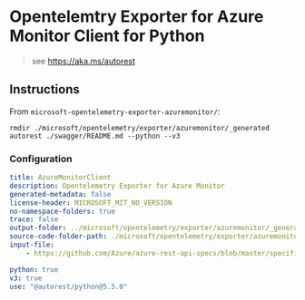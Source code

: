 # Opentelemtry Exporter for Azure Monitor Client for Python

> see https://aka.ms/autorest

## Instructions

From `microsoft-opentelemetry-exporter-azuremonitor/`:

```
rmdir ./microsoft/opentelemetry/exporter/azuremonitor/_generated
autorest ./swagger/README.md --python --v3
```

### Configuration

```yaml
title: AzureMonitorClient
description: Opentelemetry Exporter for Azure Monitor
generated-metadata: false
license-header: MICROSOFT_MIT_NO_VERSION
no-namespace-folders: true
trace: false
output-folder: ../microsoft/opentelemetry/exporter/azuremonitor/_generated
source-code-folder-path: ./microsoft/opentelemetry/exporter/azuremonitor/_generated
input-file: 
    - https://github.com/Azure/azure-rest-api-specs/blob/master/specification/applicationinsights/data-plane/Monitor.Exporters/preview/2020-09-15_Preview/swagger.json

python: true
v3: true
use: "@autorest/python@5.5.0"
```
